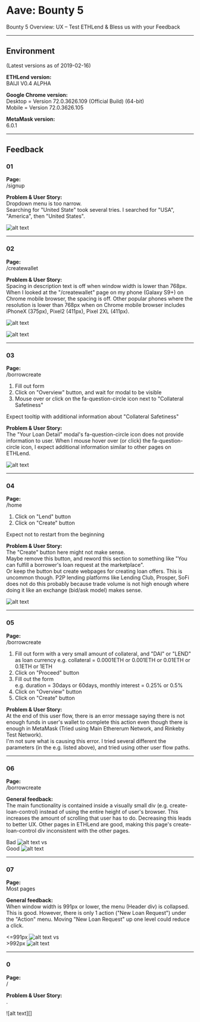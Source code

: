 # Aave: Bounty 5
Bounty 5 Overview: UX – Test ETHLend & Bless us with your Feedback

---

## Environment
(Latest versions as of 2019-02-16)  

__ETHLend version:__  
BAIJI V0.4 ALPHA

__Google Chrome version:__  
Desktop = Version 72.0.3626.109 (Official Build) (64-bit)  
Mobile = Version 72.0.3626.105

__MetaMask version:__  
6.0.1

---

## Feedback

### 01
__Page:__  
/signup

__Problem & User Story:__  
Dropdown menu is too narrow.  
Searching for "United State" took several tries. I searched for "USA", "America", then "United States".

![alt text][01-signup-dropdown-menu]

---

### 02
__Page:__  
/createwallet

__Problem & User Story:__  
Spacing in description text is off when window width is lower than 768px.  
When I looked at the "/createwallet" page on my phone (Galaxy S9+) on Chrome mobile browser, the spacing is off. Other popular phones where the resolution is lower than 768px when on Chrome mobile browser includes iPhoneX (375px), Pixel2 (411px), Pixel 2XL (411px).

![alt text][02-createwallet-responsive-spacing-on-mobile]

![alt text][02-createwallet-responsive-767]

---

### 03
__Page:__  
/borrowcreate  
1. Fill out form
2. Click on "Overview" button, and wait for modal to be visible
3. Mouse over or click on the fa-question-circle icon next to "Collateral Safetiness"

Expect tooltip with additional information about "Collateral Safetiness"

__Problem & User Story:__  
The "Your Loan Detail" modal's fa-question-circle icon does not provide information to user.
When I mouse hover over (or click) the fa-question-circle icon, I expect additional information similar to other pages on ETHLend.

![alt text][03-borrowcreate-your-loan-detail-modal-fa-question-circle]

---

### 04
__Page:__  
/home  
1. Click on "Lend" button
2. Click on "Create" button  

Expect not to restart from the beginning

__Problem & User Story:__  
The "Create" button here might not make sense.  
Maybe remove this button, and reword this section to something like "You can fulfill a borrower's loan request at the marketplace".  
Or keep the button but create webpages for creating loan offers. This is uncommon though. P2P lending platforms like Lending Club, Prosper, SoFi does not do this probably because trade volume is not high enough where doing it like an exchange (bid/ask model) makes sense. 

![alt text][04-home-lend]

---

### 05
__Page:__  
/borrowcreate
1. Fill out form with a very small amount of collateral, and "DAI" or "LEND" as loan currency 
e.g. collateral = 0.0001ETH or 0.001ETH or 0.01ETH or 0.1ETH or 1ETH
2. Click on "Proceed" button
3. Fill out the form  
e.g. duration = 30days or 60days, monthly interest = 0.25% or 0.5%
4. Click on "Overview" button
5. Click on "Create" button

__Problem & User Story:__  
At the end of this user flow, there is an error message saying there is not enough funds in user's wallet to complete this action even though there is enough in MetaMask (Tried using Main Ethererum Network, and Rinkeby Test Network).  
I'm not sure what is causing this error. I tried several different the parameters (in the e.g. listed above), and tried using other user flow paths.

---

### 06
__Page:__  
/borrowcreate

__General feedback:__  
The main functionality is contained inside a visually small div (e.g. create-loan-control) instead of using the entire height of user's browser. This increases the amount of scrolling that user has to do. Decreasing this leads to better UX. Other pages in ETHLend are good, making this page's create-loan-control div inconsistent with the other pages.

Bad
![alt text][06-borrowcreate-scroll-bad]
vs  
Good
![alt text][06-offer-scroll-good]

---

### 07
__Page:__  
Most pages

__General feedback:__   
When window width is 991px or lower, the menu (Header div) is collapsed. This is good. However, there is only 1 action ("New Loan Request") under the "Action" menu. Moving "New Loan Request" up one level could reduce a click.

<=991px
![alt text][07-most-pages-menu-single-item-bad]
vs  
\>992px
![alt text][07-most-pages-menu-single-item-good]

---

### 0
__Page:__  
/

__Problem & User Story:__  
.

![alt text][]














[01-signup-dropdown-menu]: ./img/01-signup-dropdown-menu.png

[02-createwallet-responsive-767]: ./img/02-createwallet-responsive-767.png
[02-createwallet-responsive-spacing-on-mobile]: ./img/02-createwallet-responsive-spacing-on-mobile.jpg
[03-borrowcreate-your-loan-detail-modal-fa-question-circle]: ./img/03-borrowcreate-your-loan-detail-modal-fa-question-circle.png

[04-home-lend]: ./img/04-home-lend.png

[06-borrowcreate-scroll-bad]: ./img/06-borrowcreate-scroll-bad.png
[06-offer-scroll-good]: ./img/06-offer-scroll-good.png

[07-most-pages-menu-single-item-bad]:  ./img/07-most-pages-menu-single-item-bad.png
[07-most-pages-menu-single-item-good]:  ./img/07-most-pages-menu-single-item-good.png